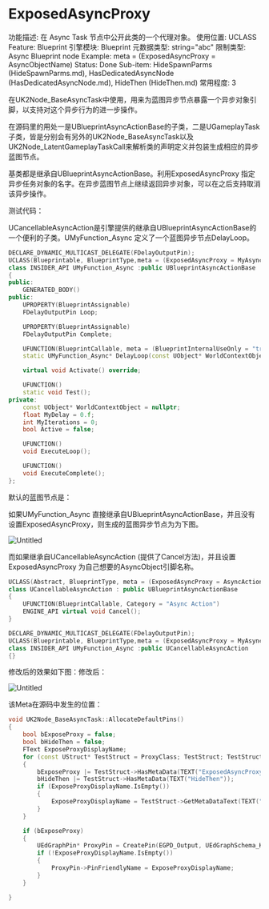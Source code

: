 # ExposedAsyncProxy

功能描述: 在 Async Task 节点中公开此类的一个代理对象。
使用位置: UCLASS
Feature: Blueprint
引擎模块: Blueprint
元数据类型: string="abc"
限制类型: Async Blueprint node
Example: meta = (ExposedAsyncProxy = AsyncObjectName)
Status: Done
Sub-item: HideSpawnParms (HideSpawnParms.md), HasDedicatedAsyncNode (HasDedicatedAsyncNode.md), HideThen (HideThen.md)
常用程度: 3

在UK2Node_BaseAsyncTask中使用，用来为蓝图异步节点暴露一个异步对象引脚，以支持对这个异步行为的进一步操作。

在源码里的用处一是UBlueprintAsyncActionBase的子类，二是UGameplayTask子类，皆是分别会有另外的UK2Node_BaseAsyncTask以及UK2Node_LatentGameplayTaskCall来解析类的声明定义并包装生成相应的异步蓝图节点。

基类都是继承自UBlueprintAsyncActionBase。利用ExposedAsyncProxy 指定异步任务对象的名字。在异步蓝图节点上继续返回异步对象，可以在之后支持取消该异步操作。

测试代码：

UCancellableAsyncAction是引擎提供的继承自UBlueprintAsyncActionBase的一个便利的子类。UMyFunction_Async 定义了一个蓝图异步节点DelayLoop。

```cpp
DECLARE_DYNAMIC_MULTICAST_DELEGATE(FDelayOutputPin);
UCLASS(Blueprintable, BlueprintType,meta = (ExposedAsyncProxy = MyAsyncObject))
class INSIDER_API UMyFunction_Async :public UBlueprintAsyncActionBase
{
public:
	GENERATED_BODY()
public:
	UPROPERTY(BlueprintAssignable)
	FDelayOutputPin Loop;

	UPROPERTY(BlueprintAssignable)
	FDelayOutputPin Complete;

	UFUNCTION(BlueprintCallable, meta = (BlueprintInternalUseOnly = "true", WorldContext = "WorldContextObject"), Category = "Flow Control")
	static UMyFunction_Async* DelayLoop(const UObject* WorldContextObject, const float DelayInSeconds, const int Iterations);

	virtual void Activate() override;

	UFUNCTION()
	static void Test();
private:
	const UObject* WorldContextObject = nullptr;
	float MyDelay = 0.f;
	int MyIterations = 0;
	bool Active = false;

	UFUNCTION()
	void ExecuteLoop();

	UFUNCTION()
	void ExecuteComplete();
};
```

默认的蓝图节点是：

如果UMyFunction_Async 直接继承自UBlueprintAsyncActionBase，并且没有设置ExposedAsyncProxy，则生成的蓝图异步节点为为下图。

![Untitled](ExposedAsyncProxy/Untitled.png)

而如果继承自UCancellableAsyncAction (提供了Cancel方法)，并且设置ExposedAsyncProxy 为自己想要的AsyncObject引脚名称。

```cpp
UCLASS(Abstract, BlueprintType, meta = (ExposedAsyncProxy = AsyncAction), MinimalAPI)
class UCancellableAsyncAction : public UBlueprintAsyncActionBase
{
	UFUNCTION(BlueprintCallable, Category = "Async Action")
	ENGINE_API virtual void Cancel();
}

DECLARE_DYNAMIC_MULTICAST_DELEGATE(FDelayOutputPin);
UCLASS(Blueprintable, BlueprintType,meta = (ExposedAsyncProxy = MyAsyncObject))
class INSIDER_API UMyFunction_Async :public UCancellableAsyncAction 
{}
```

修改后的效果如下图：修改后：

![Untitled](ExposedAsyncProxy/Untitled%201.png)

该Meta在源码中发生的位置：

```cpp
void UK2Node_BaseAsyncTask::AllocateDefaultPins()
{
	bool bExposeProxy = false;
	bool bHideThen = false;
	FText ExposeProxyDisplayName;
	for (const UStruct* TestStruct = ProxyClass; TestStruct; TestStruct = TestStruct->GetSuperStruct())
	{
		bExposeProxy |= TestStruct->HasMetaData(TEXT("ExposedAsyncProxy"));
		bHideThen |= TestStruct->HasMetaData(TEXT("HideThen"));
		if (ExposeProxyDisplayName.IsEmpty())
		{
			ExposeProxyDisplayName = TestStruct->GetMetaDataText(TEXT("ExposedAsyncProxy"));
		}
	}

	if (bExposeProxy)
	{
		UEdGraphPin* ProxyPin = CreatePin(EGPD_Output, UEdGraphSchema_K2::PC_Object, ProxyClass, FBaseAsyncTaskHelper::GetAsyncTaskProxyName());
		if (!ExposeProxyDisplayName.IsEmpty())
		{
			ProxyPin->PinFriendlyName = ExposeProxyDisplayName;
		}
	}

}
```